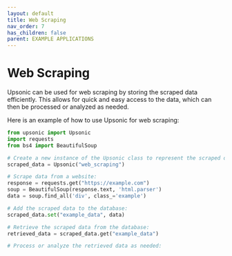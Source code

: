 ```yaml
---
layout: default
title: Web Scraping
nav_order: 7
has_children: false
parent: EXAMPLE APPLICATIONS
---
```


# Web Scraping

Upsonic can be used for web scraping by storing the scraped data efficiently. This allows for quick and easy access to the data, which can then be processed or analyzed as needed.

Here is an example of how to use Upsonic for web scraping:

```python
from upsonic import Upsonic
import requests
from bs4 import BeautifulSoup

# Create a new instance of the Upsonic class to represent the scraped data:
scraped_data = Upsonic("web_scraping")

# Scrape data from a website:
response = requests.get("https://example.com")
soup = BeautifulSoup(response.text, 'html.parser')
data = soup.find_all('div', class_='example')

# Add the scraped data to the database:
scraped_data.set("example_data", data)

# Retrieve the scraped data from the database:
retrieved_data = scraped_data.get("example_data")

# Process or analyze the retrieved data as needed:
```